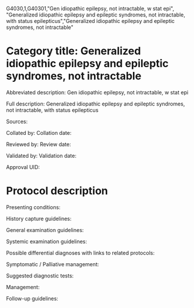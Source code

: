 G4030,1,G40301,"Gen idiopathic epilepsy, not intractable, w stat epi", "Generalized idiopathic epilepsy and epileptic syndromes, not intractable, with status epilepticus","Generalized idiopathic epilepsy and epileptic syndromes, not intractable"
# Category title: Generalized idiopathic epilepsy and epileptic syndromes, not intractable

Abbreviated description: Gen idiopathic epilepsy, not intractable, w stat epi

Full description: Generalized idiopathic epilepsy and epileptic syndromes, not intractable, with status epilepticus

Sources:

Collated by:
Collation date:

Reviewed by:
Review date:

Validated by:
Validation date:

Approval UID:

# Protocol description

Presenting conditions:

History capture guidelines:

General examination guidelines:

Systemic examination guidelines:

Possible differential diagnoses with links to related protocols:

Symptomatic / Palliative management:

Suggested diagnostic tests:

Management:

Follow-up guidelines:
